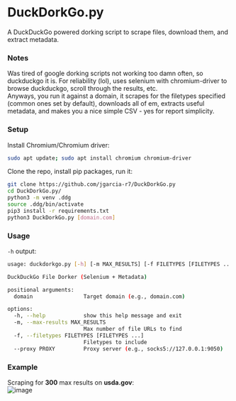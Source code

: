# DuckDorkGo.py
A DuckDuckGo powered dorking script to scrape files, download them, and extract metadata.

### Notes
Was tired of google dorking scripts not working too damn often, so duckduckgo it is.
For reliability (lol), uses selenium with chromium-driver to browse duckduckgo, scroll through the results, etc.  
Anyways, you run it against a domain, it scrapes for the filetypes specified (common ones set by default), downloads all of em, extracts useful metadata, and makes you a nice simple CSV - yes for report simplicity.

### Setup
Install Chromium/Chromium driver:
```bash
sudo apt update; sudo apt install chromium chromium-driver
```
Clone the repo, install pip packages, run it:
```bash
git clone https://github.com/jgarcia-r7/DuckDorkGo.py
cd DuckDorkGo.py/
python3 -m venv .ddg
source .ddg/bin/activate
pip3 install -r requirements.txt
python3 DuckDorkGo.py [domain.com]
```
### Usage
`-h` output:  
```bash
usage: duckdorkgo.py [-h] [-m MAX_RESULTS] [-f FILETYPES [FILETYPES ...]] [--proxy PROXY] domain

DuckDuckGo File Dorker (Selenium + Metadata)

positional arguments:
  domain                Target domain (e.g., domain.com)

options:
  -h, --help            show this help message and exit
  -m, --max-results MAX_RESULTS
                        Max number of file URLs to find
  -f, --filetypes FILETYPES [FILETYPES ...]
                        Filetypes to include
  --proxy PROXY         Proxy server (e.g., socks5://127.0.0.1:9050)
```

### Example
Scraping for **300** max results on **usda.gov**:  
![image](https://github.com/user-attachments/assets/bae2f47c-ff20-4065-95c3-f30b847d2126)
